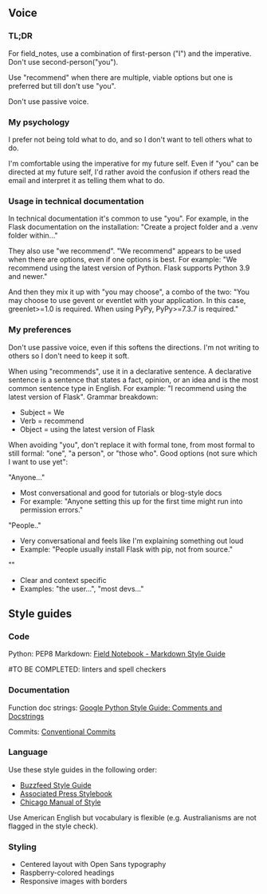 
## Voice

### TL;DR

For field_notes, use a combination of first-person ("I") and the imperative. Don't use second-person("you").

Use "recommend" when there are multiple, viable options but one is preferred but till don't use "you".

Don't use passive voice.

### My psychology

I prefer not being told what to do, and so I don't want to tell others what to do.

I'm comfortable using the imperative for my future self. Even if "you" can be directed at my future self, I'd rather avoid the confusion if others read the email and interpret it as telling them what to do.

### Usage in technical documentation

In technical documentation it's common to use "you". For example, in the Flask documentation on the installation: "Create a project folder and a .venv folder within..."

They also use "we recommend". "We recommend" appears to be used when there are options, even if one options is best. For example: "We recommend using the latest version of Python. Flask supports Python 3.9 and newer."

And then they mix it up with "you may choose", a combo of the two: "You may choose to use gevent or eventlet with your application. In this case, greenlet>=1.0 is required. When using PyPy, PyPy>=7.3.7 is required."

### My preferences

Don't use passive voice, even if this softens the directions. I'm not writing to others so I don't need to keep it soft.

When using "recommends", use it in a declarative sentence. A declarative sentence is a sentence that states a fact, opinion, or an idea and is the most common sentence type in English. For example: "I recommend using the latest version of Flask". Grammar breakdown:

- Subject = We
- Verb = recommend
- Object = using the latest version of Flask

When avoiding "you", don't replace it with formal tone, from most formal to still formal: "one", "a person", or "those who". Good options (not sure which I want to use yet":

"Anyone..."

- Most conversational and good for tutorials or blog-style docs
- For example: "Anyone setting this up for the first time might run into permission errors."

"People.."

- Very conversational and feels like I'm explaining something out loud
- Example: "People usually install Flask with pip, not from source."

"<role based>"

- Clear and context specific
- Examples: "the user...", "most devs..."

## Style guides

### Code

Python: PEP8
Markdown: [Field Notebook - Markdown Style Guide](MARKDOWN_STYLE_GUIDE.md)

#TO BE COMPLETED: linters and spell checkers

### Documentation

Function doc strings: [Google Python Style Guide: Comments and Docstrings](https://google.github.io/styleguide/pyguide.html#38-comments-and-docstrings)

Commits: [Conventional Commits](https://www.conventionalcommits.org/en/v1.0.0/)

### Language

Use these style guides in the following order:

- [Buzzfeed Style Guide](https://www.buzzfeed.com/buzzfeednews/buzzfeed-style-guide)
- [Associated Press Stylebook](https://www.apstylebook.com/)
- [Chicago Manual of Style](https://www.chicagomanualofstyle.org/home.html)

Use American English but vocabulary is flexible (e.g. Australianisms are not flagged in the style check).

### Styling

- Centered layout with Open Sans typography
- Raspberry-colored headings
- Responsive images with borders
